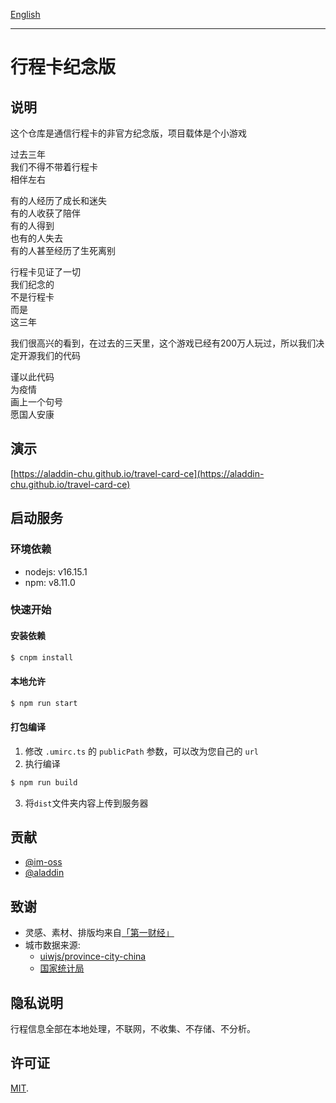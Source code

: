 [English](./README.md)

----

# 行程卡纪念版

## 说明
这个仓库是通信行程卡的非官方纪念版，项目载体是个小游戏

过去三年  
我们不得不带着行程卡  
相伴左右 

有的人经历了成长和迷失  
有的人收获了陪伴  
有的人得到  
也有的人失去  
有的人甚至经历了生死离别

行程卡见证了一切  
我们纪念的  
不是行程卡  
而是  
这三年

我们很高兴的看到，在过去的三天里，这个游戏已经有200万人玩过，所以我们决定开源我们的代码

谨以此代码  
为疫情  
画上一个句号  
愿国人安康

## 演示
[https://aladdin-chu.github.io/travel-card-ce](https://aladdin-chu.github.io/travel-card-ce)


## 启动服务

### 环境依赖

- nodejs: v16.15.1
- npm: v8.11.0


### 快速开始

#### 安装依赖
```bash
$ cnpm install
```

#### 本地允许
```bash
$ npm run start
```

#### 打包编译
1. 修改 `.umirc.ts` 的 `publicPath` 参数，可以改为您自己的 `url`
2. 执行编译
```bash
$ npm run build
```
3. 将`dist`文件夹内容上传到服务器

## 贡献
- [@im-oss](https://github.com/im-oss)
- [@aladdin](https://github.com/aladdin-chu)

## 致谢
- 灵感、素材、排版均来自[「第一财经」](https://mp.weixin.qq.com/s/U_Ao8BctwznDe-sKo-Vw9w)
- 城市数据来源:
  - [uiwjs/province-city-china](https://github.com/uiwjs/province-city-china)
  - [国家统计局](http://www.stats.gov.cn/tjsj/tjbz/tjyqhdmhcxhfdm/)

## 隐私说明
行程信息全部在本地处理，不联网，不收集、不存储、不分析。

## 许可证
[MIT](./LICENSE).